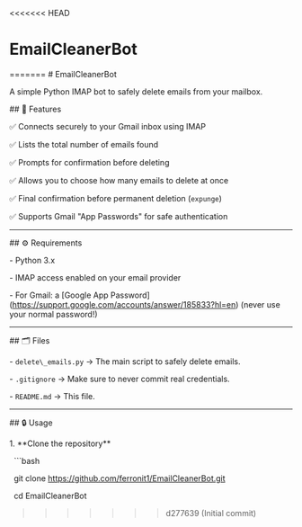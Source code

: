 <<<<<<< HEAD
# EmailCleanerBot
=======
\# EmailCleanerBot



A simple Python IMAP bot to safely delete emails from your mailbox.



\## 🚀 Features



✅ Connects securely to your Gmail inbox using IMAP  

✅ Lists the total number of emails found  

✅ Prompts for confirmation before deleting  

✅ Allows you to choose how many emails to delete at once  

✅ Final confirmation before permanent deletion (`expunge`)  

✅ Supports Gmail "App Passwords" for safe authentication



---



\## ⚙️ Requirements



\- Python 3.x  

\- IMAP access enabled on your email provider  

\- For Gmail: a \[Google App Password](https://support.google.com/accounts/answer/185833?hl=en) (never use your normal password!)



---



\## 🗂️ Files



\- `delete\_emails.py` → The main script to safely delete emails.

\- `.gitignore` → Make sure to never commit real credentials.

\- `README.md` → This file.



---



\## 🔒 Usage



1\. \*\*Clone the repository\*\*



&nbsp;  ```bash

&nbsp;  git clone https://github.com/ferronit1/EmailCleanerBot.git

&nbsp;  cd EmailCleanerBot



>>>>>>> d277639 (Initial commit)
